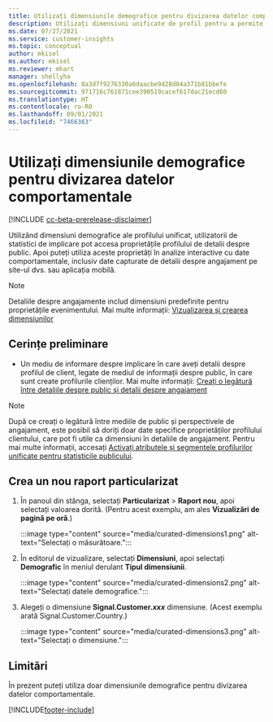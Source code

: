 ```yaml
---
title: Utilizați dimensiunile demografice pentru divizarea datelor comportamentale (dimensiuni organizate)
description: Utilizați dimensiuni unificate de profil pentru a permite statisticilor publicului proprietățile profilului clientului.
ms.date: 07/27/2021
ms.service: customer-insights
ms.topic: conceptual
author: mkisel
ms.author: mkisel
ms.reviewer: mhart
manager: shellyha
ms.openlocfilehash: 8a3d7f9276330a6daacbe9428d84a371b81bbefe
ms.sourcegitcommit: 971716c761871cee390519cacef617dac21ecd60
ms.translationtype: HT
ms.contentlocale: ro-RO
ms.lasthandoff: 09/01/2021
ms.locfileid: "7466363"
---
```

# <a name="use-demographic-dimensions-for-splitting-behavioral-data"></a>Utilizați dimensiunile demografice pentru divizarea datelor comportamentale

[!INCLUDE [cc-beta-prerelease-disclaimer](includes/cc-beta-prerelease-disclaimer.md)]

Utilizând dimensiuni demografice ale profilului unificat, utilizatorii de statistici de implicare pot accesa proprietățile profilului de detalii despre public. Apoi puteți utiliza aceste proprietăți în analize interactive cu date comportamentale, inclusiv date capturate de detalii despre angajament pe site-ul dvs. sau aplicația mobilă.

>[!NOTE]
> Detaliile despre angajamente includ dimensiuni predefinite pentru proprietățile evenimentului. Mai multe informații: [Vizualizarea și crearea dimensiunilor](dimensions.md)

## <a name="prerequisite"></a>Cerințe preliminare

- Un mediu de informare despre implicare în care aveți detalii despre profilul de client, legate de mediul de informații despre public, în care sunt create profilurile clienților. Mai multe informații: [Creați o legătură între detaliile despre public și detalii despre angajament](integrate-audience-insights-engagement-insights.md)

> [!NOTE]
> După ce creați o legătură între mediile de public și perspectivele de angajament, este posibil să doriți doar date specifice proprietăților profilului clientului, care pot fi utile ca dimensiuni în detaliile de angajament. Pentru mai multe informații, accesați [Activați atributele și segmentele profilurilor unificate pentru statisticile publicului](integrate-audience-insights-engagement-insights.md#enable-audience-insights-unified-profiles-attributes-and-segments).

## <a name="create-a-new-custom-report"></a>Crea un nou raport particularizat

1. În panoul din stânga, selectați **Particularizat** > **Raport nou**, apoi selectați valoarea dorită. (Pentru acest exemplu, am ales **Vizualizări de pagină pe oră**.)

    :::image type="content" source="media/curated-dimensions1.png" alt-text="Selectați o măsurătoare.":::

2. În editorul de vizualizare, selectați **Dimensiuni**, apoi selectați **Demografic** în meniul derulant **Tipul dimensiunii**.

    :::image type="content" source="media/curated-dimensions2.png" alt-text="Selectați datele demografice.":::

3. Alegeți o dimensiune **Signal.Customer.*xxx*** dimensiune. (Acest exemplu arată Signal.Customer.Country.)

    :::image type="content" source="media/curated-dimensions3.png" alt-text="Selectați o dimensiune.":::
  
## <a name="limitations"></a>Limitări

În prezent puteți utiliza doar dimensiunile demografice pentru divizarea datelor comportamentale.


[!INCLUDE[footer-include](../includes/footer-banner.md)]
